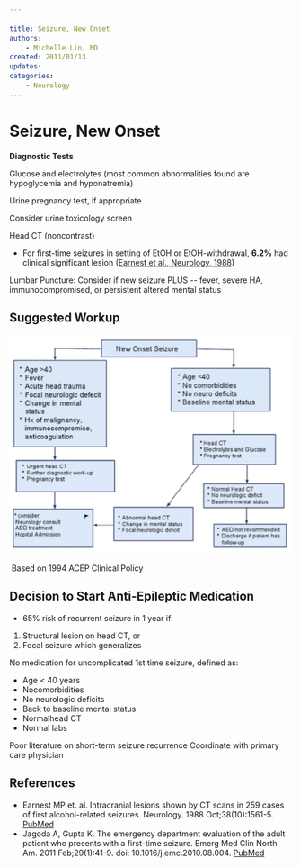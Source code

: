 ```yaml
---

title: Seizure, New Onset
authors:
    - Michelle Lin, MD
created: 2011/01/13
updates:
categories:
    - Neurology
---
```


# Seizure, New Onset

**Diagnostic Tests**

Glucose and electrolytes (most common abnormalities found are hypoglycemia and hyponatremia)

Urine pregnancy test, if appropriate

Consider urine toxicology screen

Head CT (noncontrast)

- For first-time seizures in setting of EtOH or EtOH-withdrawal, **6.2%** had clinical significant lesion ([Earnest et al., Neurology, 1988](http://www.ncbi.nlm.nih.gov/pubmed/?term=3419599))

Lumbar Puncture: Consider if new seizure PLUS -- fever, severe HA, immunocompromised, or persistent altered mental status 

## Suggested Workup

![Suggested workup flowchart for new-onset seizure](image-1.png)

 Based on 1994 ACEP Clinical Policy 

## Decision to Start Anti-Epileptic Medication

- 65% risk of recurrent seizure in 1 year if:

1. Structural lesion on head CT, or 
2. Focal seizure which generalizes

No medication for uncomplicated 1st time seizure, defined as: 

- Age &lt; 40 years
- Nocomorbidities
- No neurologic deficits
- Back to baseline mental status
- Normalhead CT
- Normal labs 

Poor literature on short-term seizure recurrence
Coordinate with primary care physician

## References

- Earnest MP et. al. Intracranial lesions shown by CT scans in 259 cases of first alcohol-related seizures. Neurology. 1988 Oct;38(10):1561-5. [PubMed](http://www.ncbi.nlm.nih.gov/pubmed/?term=3419599)
- Jagoda A, Gupta K. The emergency department evaluation of the adult patient who presents with a first-time seizure. Emerg Med Clin North Am. 2011 Feb;29(1):41-9. doi: 10.1016/j.emc.2010.08.004. [PubMed](http://www.ncbi.nlm.nih.gov/pubmed/?term=21109101)
